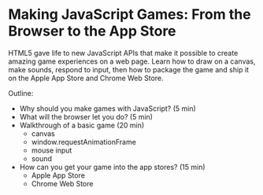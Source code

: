 # Making JavaScript Games: From the Browser to the App Store

HTML5 gave life to new JavaScript APIs that make it possible to create amazing game experiences on a web page. Learn how to draw on a canvas, make sounds, respond to input, then how to package the game and ship it on the Apple App Store and Chrome Web Store.


Outline:

 - Why should you make games with JavaScript? (5 min)
 - What will the browser let you do? (5 min)
 - Walkthrough of a basic game (20 min)
   - canvas
   - window.requestAnimationFrame
   - mouse input
   - sound
 - How can you get your game into the app stores? (15 min)
   - Apple App Store
   - Chrome Web Store
